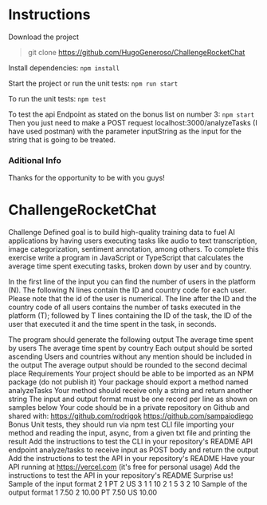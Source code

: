 
# Instructions
Download the project
> git clone https://github.com/HugoGeneroso/ChallengeRocketChat

Install dependencies:
`npm install`

Start the project or run the unit tests:
`npm run start` 

To run the unit tests:
` npm test `

To test the api Endpoint as stated on the bonus list on number 3:
` npm start `
Then you just need to make a POST request localhost:3000/analyzeTasks (I have used postman) with the parameter inputString as the input for the string that is going to be treated.

### Aditional Info
Thanks for the opportunity to be with you guys!

# ChallengeRocketChat
Challenge
Defined goal is to build high-quality training data to fuel AI applications by having users executing tasks like audio to text transcription, image categorization, sentiment annotation, among others. To complete this exercise write a program in JavaScript or TypeScript that calculates the average time spent executing tasks, broken down by user and by country.



In the first line of the input you can find the number of users in the platform (N). The following N lines contain the ID and country code for each user. Please note that the id of the user is numerical. The line after the ID and the country code of all users contains the number of tasks executed in the platform (T); followed by T lines containing the ID of the task, the ID of the user that executed it and the time spent in the task, in seconds.

The program should generate the following output
The average time spent by users
The average time spent by country
Each output should be sorted ascending
Users and countries without any mention should be included in the output
The average output should be rounded to the second decimal place
Requirements
Your project should be able to be imported as an NPM package (do not publish it)
Your package should export a method named analyzeTasks
Your method should receive only a string and return another string
The input and output format must be one record per line as shown on samples below
Your code should be in a private repository on Github and shared with:
https://github.com/rodrigok
https://github.com/sampaiodiego
Bonus
Unit tests, they should run via npm test
CLI file importing your method and reading the input, async, from a given txt file and printing the result
Add the instructions to test the CLI in your repository's README
API endpoint analyze/tasks to receive input as POST body and return the output
Add the instructions to test the API in your repository's README
Have your API running at https://vercel.com (it's free for personal usage)
Add the instructions to test the API in your repository's README
Surprise us!
Sample of the input format
2
1 PT
2 US
3
1 1 10
2 1 5
3 2 10
Sample of the output format
1 7.50
2 10.00
PT 7.50
US 10.00
